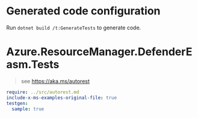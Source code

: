 # Generated code configuration

Run `dotnet build /t:GenerateTests` to generate code.

# Azure.ResourceManager.DefenderEasm.Tests

> see https://aka.ms/autorest
``` yaml
require: ../src/autorest.md
include-x-ms-examples-original-file: true
testgen:
  sample: true
```